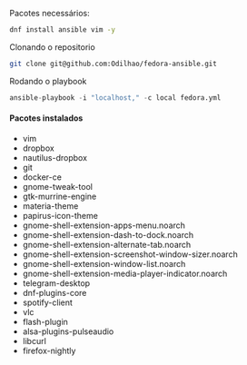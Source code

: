 Pacotes necessários:

```bash 
dnf install ansible vim -y
```

Clonando o repositorio

```bash
git clone git@github.com:Odilhao/fedora-ansible.git
```

Rodando o playbook

```python
ansible-playbook -i "localhost," -c local fedora.yml
``` 



#### Pacotes instalados

* vim
* dropbox
* nautilus-dropbox
* git
* docker-ce
* gnome-tweak-tool
* gtk-murrine-engine
* materia-theme
* papirus-icon-theme
* gnome-shell-extension-apps-menu.noarch
* gnome-shell-extension-dash-to-dock.noarch
* gnome-shell-extension-alternate-tab.noarch
* gnome-shell-extension-screenshot-window-sizer.noarch 
* gnome-shell-extension-window-list.noarch
* gnome-shell-extension-media-player-indicator.noarch
* telegram-desktop
* dnf-plugins-core
* spotify-client
* vlc
* flash-plugin 
* alsa-plugins-pulseaudio 
* libcurl
* firefox-nightly
      